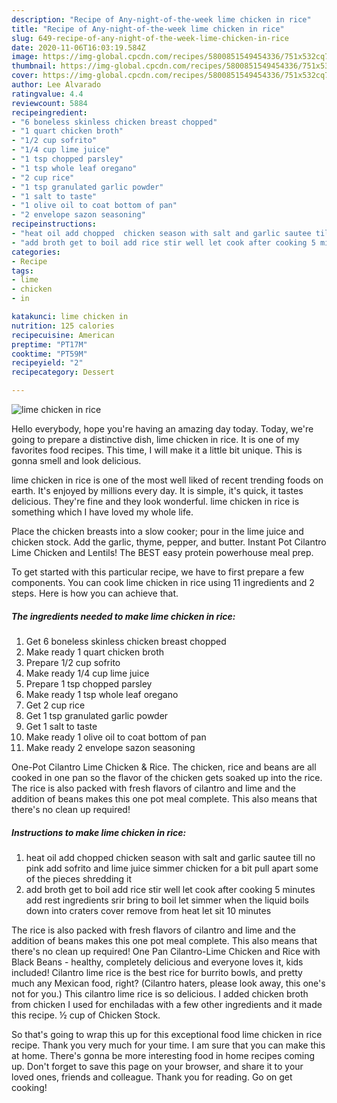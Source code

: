 ```yaml
---
description: "Recipe of Any-night-of-the-week lime chicken in rice"
title: "Recipe of Any-night-of-the-week lime chicken in rice"
slug: 649-recipe-of-any-night-of-the-week-lime-chicken-in-rice
date: 2020-11-06T16:03:19.584Z
image: https://img-global.cpcdn.com/recipes/5800851549454336/751x532cq70/lime-chicken-in-rice-recipe-main-photo.jpg
thumbnail: https://img-global.cpcdn.com/recipes/5800851549454336/751x532cq70/lime-chicken-in-rice-recipe-main-photo.jpg
cover: https://img-global.cpcdn.com/recipes/5800851549454336/751x532cq70/lime-chicken-in-rice-recipe-main-photo.jpg
author: Lee Alvarado
ratingvalue: 4.4
reviewcount: 5884
recipeingredient:
- "6 boneless skinless chicken breast chopped"
- "1 quart chicken broth"
- "1/2 cup sofrito"
- "1/4 cup lime juice"
- "1 tsp chopped parsley"
- "1 tsp whole leaf oregano"
- "2 cup rice"
- "1 tsp granulated garlic powder"
- "1 salt to taste"
- "1 olive oil to coat bottom of pan"
- "2 envelope sazon seasoning"
recipeinstructions:
- "heat oil add chopped  chicken season with salt and garlic sautee till no pink add sofrito and lime juice simmer chicken for a bit pull apart some of the pieces shredding it"
- "add broth get to boil add rice stir well let cook after cooking 5 minutes add rest ingredients srir bring to boil let simmer when the liquid boils down into craters cover remove from heat let sit 10 minutes"
categories:
- Recipe
tags:
- lime
- chicken
- in

katakunci: lime chicken in 
nutrition: 125 calories
recipecuisine: American
preptime: "PT17M"
cooktime: "PT59M"
recipeyield: "2"
recipecategory: Dessert

---
```



![lime chicken in rice](https://img-global.cpcdn.com/recipes/5800851549454336/751x532cq70/lime-chicken-in-rice-recipe-main-photo.jpg)

Hello everybody, hope you're having an amazing day today. Today, we're going to prepare a distinctive dish, lime chicken in rice. It is one of my favorites food recipes. This time, I will make it a little bit unique. This is gonna smell and look delicious.

lime chicken in rice is one of the most well liked of recent trending foods on earth. It's enjoyed by millions every day. It is simple, it's quick, it tastes delicious. They're fine and they look wonderful. lime chicken in rice is something which I have loved my whole life.

Place the chicken breasts into a slow cooker; pour in the lime juice and chicken stock. Add the garlic, thyme, pepper, and butter. Instant Pot Cilantro Lime Chicken and Lentils! The BEST easy protein powerhouse meal prep.


To get started with this particular recipe, we have to first prepare a few components. You can cook lime chicken in rice using 11 ingredients and 2 steps. Here is how you can achieve that.

<!--inarticleads1-->

##### The ingredients needed to make lime chicken in rice:

1. Get 6 boneless skinless chicken breast chopped
1. Make ready 1 quart chicken broth
1. Prepare 1/2 cup sofrito
1. Make ready 1/4 cup lime juice
1. Prepare 1 tsp chopped parsley
1. Make ready 1 tsp whole leaf oregano
1. Get 2 cup rice
1. Get 1 tsp granulated garlic powder
1. Get 1 salt to taste
1. Make ready 1 olive oil to coat bottom of pan
1. Make ready 2 envelope sazon seasoning


One-Pot Cilantro Lime Chicken &amp; Rice. The chicken, rice and beans are all cooked in one pan so the flavor of the chicken gets soaked up into the rice. The rice is also packed with fresh flavors of cilantro and lime and the addition of beans makes this one pot meal complete. This also means that there&#39;s no clean up required! 

<!--inarticleads2-->

##### Instructions to make lime chicken in rice:

1. heat oil add chopped  chicken season with salt and garlic sautee till no pink add sofrito and lime juice simmer chicken for a bit pull apart some of the pieces shredding it
1. add broth get to boil add rice stir well let cook after cooking 5 minutes add rest ingredients srir bring to boil let simmer when the liquid boils down into craters cover remove from heat let sit 10 minutes


The rice is also packed with fresh flavors of cilantro and lime and the addition of beans makes this one pot meal complete. This also means that there&#39;s no clean up required! One Pan Cilantro-Lime Chicken and Rice with Black Beans - healthy, completely delicious and everyone loves it, kids included! Cilantro lime rice is the best rice for burrito bowls, and pretty much any Mexican food, right? (Cilantro haters, please look away, this one&#39;s not for you.) This cilantro lime rice is so delicious. I added chicken broth from chicken I used for enchiladas with a few other ingredients and it made this recipe. ½ cup of Chicken Stock. 

So that's going to wrap this up for this exceptional food lime chicken in rice recipe. Thank you very much for your time. I am sure that you can make this at home. There's gonna be more interesting food in home recipes coming up. Don't forget to save this page on your browser, and share it to your loved ones, friends and colleague. Thank you for reading. Go on get cooking!
